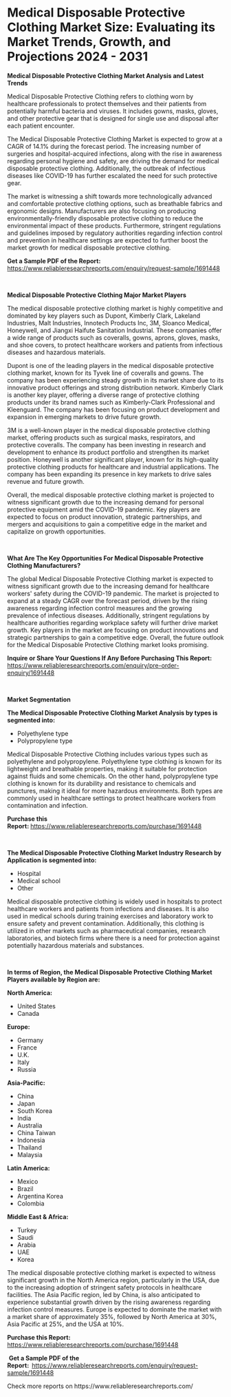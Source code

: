 <p><h1>Medical Disposable Protective Clothing Market Size: Evaluating its Market Trends, Growth, and Projections 2024 - 2031</h1></p><p><strong>Medical Disposable Protective Clothing Market Analysis and Latest Trends</strong></p>
<p><p>Medical Disposable Protective Clothing refers to clothing worn by healthcare professionals to protect themselves and their patients from potentially harmful bacteria and viruses. It includes gowns, masks, gloves, and other protective gear that is designed for single use and disposal after each patient encounter.</p><p>The Medical Disposable Protective Clothing Market is expected to grow at a CAGR of 14.1% during the forecast period. The increasing number of surgeries and hospital-acquired infections, along with the rise in awareness regarding personal hygiene and safety, are driving the demand for medical disposable protective clothing. Additionally, the outbreak of infectious diseases like COVID-19 has further escalated the need for such protective gear.</p><p>The market is witnessing a shift towards more technologically advanced and comfortable protective clothing options, such as breathable fabrics and ergonomic designs. Manufacturers are also focusing on producing environmentally-friendly disposable protective clothing to reduce the environmental impact of these products. Furthermore, stringent regulations and guidelines imposed by regulatory authorities regarding infection control and prevention in healthcare settings are expected to further boost the market growth for medical disposable protective clothing.</p></p>
<p><strong>Get a Sample PDF of the Report:&nbsp;</strong> <a href="https://www.reliableresearchreports.com/enquiry/request-sample/1691448">https://www.reliableresearchreports.com/enquiry/request-sample/1691448</a></p>
<p>&nbsp;</p>
<p><strong>Medical Disposable Protective Clothing Major Market Players</strong></p>
<p><p>The medical disposable protective clothing market is highly competitive and dominated by key players such as Dupont, Kimberly Clark, Lakeland Industries, Malt Industries, Innotech Products Inc, 3M, Sloanco Medical, Honeywell, and Jiangxi Haifute Sanitation Industrial. These companies offer a wide range of products such as coveralls, gowns, aprons, gloves, masks, and shoe covers, to protect healthcare workers and patients from infectious diseases and hazardous materials.</p><p>Dupont is one of the leading players in the medical disposable protective clothing market, known for its Tyvek line of coveralls and gowns. The company has been experiencing steady growth in its market share due to its innovative product offerings and strong distribution network. Kimberly Clark is another key player, offering a diverse range of protective clothing products under its brand names such as Kimberly-Clark Professional and Kleenguard. The company has been focusing on product development and expansion in emerging markets to drive future growth.</p><p>3M is a well-known player in the medical disposable protective clothing market, offering products such as surgical masks, respirators, and protective coveralls. The company has been investing in research and development to enhance its product portfolio and strengthen its market position. Honeywell is another significant player, known for its high-quality protective clothing products for healthcare and industrial applications. The company has been expanding its presence in key markets to drive sales revenue and future growth.</p><p>Overall, the medical disposable protective clothing market is projected to witness significant growth due to the increasing demand for personal protective equipment amid the COVID-19 pandemic. Key players are expected to focus on product innovation, strategic partnerships, and mergers and acquisitions to gain a competitive edge in the market and capitalize on growth opportunities.</p></p>
<p>&nbsp;</p>
<p><strong>What Are The Key Opportunities For Medical Disposable Protective Clothing Manufacturers?</strong></p>
<p><p>The global Medical Disposable Protective Clothing market is expected to witness significant growth due to the increasing demand for healthcare workers' safety during the COVID-19 pandemic. The market is projected to expand at a steady CAGR over the forecast period, driven by the rising awareness regarding infection control measures and the growing prevalence of infectious diseases. Additionally, stringent regulations by healthcare authorities regarding workplace safety will further drive market growth. Key players in the market are focusing on product innovations and strategic partnerships to gain a competitive edge. Overall, the future outlook for the Medical Disposable Protective Clothing market looks promising.</p></p>
<p><strong>Inquire or Share Your Questions If Any Before Purchasing This Report:</strong> <a href="https://www.reliableresearchreports.com/enquiry/pre-order-enquiry/1691448">https://www.reliableresearchreports.com/enquiry/pre-order-enquiry/1691448</a></p>
<p>&nbsp;</p>
<p><strong>Market Segmentation</strong></p>
<p><strong>The Medical Disposable Protective Clothing Market Analysis by types is segmented into:</strong></p>
<p><ul><li>Polyethylene type</li><li>Polypropylene type</li></ul></p>
<p><p>Medical Disposable Protective Clothing includes various types such as polyethylene and polypropylene. Polyethylene type clothing is known for its lightweight and breathable properties, making it suitable for protection against fluids and some chemicals. On the other hand, polypropylene type clothing is known for its durability and resistance to chemicals and punctures, making it ideal for more hazardous environments. Both types are commonly used in healthcare settings to protect healthcare workers from contamination and infection.</p></p>
<p><strong>Purchase this Report:&nbsp;</strong><a href="https://www.reliableresearchreports.com/purchase/1691448">https://www.reliableresearchreports.com/purchase/1691448</a></p>
<p>&nbsp;</p>
<p><strong>The Medical Disposable Protective Clothing Market Industry Research by Application is segmented into:</strong></p>
<p><ul><li>Hospital</li><li>Medical school</li><li>Other</li></ul></p>
<p><p>Medical disposable protective clothing is widely used in hospitals to protect healthcare workers and patients from infections and diseases. It is also used in medical schools during training exercises and laboratory work to ensure safety and prevent contamination. Additionally, this clothing is utilized in other markets such as pharmaceutical companies, research laboratories, and biotech firms where there is a need for protection against potentially hazardous materials and substances.</p></p>
<p>&nbsp;</p>
<p><strong>In terms of Region, the Medical Disposable Protective Clothing Market Players available by Region are:</strong></p>
<p>
    <p> <strong> North America: </strong>
        <ul>
            <li>United States</li>
            <li>Canada</li>
        </ul>
        </p> 
    <p> <strong> Europe: </strong>
        <ul>
            <li>Germany</li>
            <li>France</li>
            <li>U.K.</li>
            <li>Italy</li>
            <li>Russia</li>
        </ul>
        </p> 
    <p> <strong> Asia-Pacific: </strong>
        <ul>
            <li>China</li>
            <li>Japan</li>
            <li>South Korea</li>
            <li>India</li>
            <li>Australia</li>
            <li>China Taiwan</li>
            <li>Indonesia</li>
            <li>Thailand</li>
            <li>Malaysia</li>
        </ul>
        </p> 
    <p> <strong> Latin America: </strong>
        <ul>
            <li>Mexico</li>
            <li>Brazil</li>
            <li>Argentina Korea</li>
            <li>Colombia</li>
        </ul>
        </p> 
    <p> <strong> Middle East & Africa: </strong>
        <ul>
            <li>Turkey</li>
            <li>Saudi</li>
            <li>Arabia</li>
            <li>UAE</li>
            <li>Korea</li>
        </ul>
    </p>
    </p>
<p><p>The medical disposable protective clothing market is expected to witness significant growth in the North America region, particularly in the USA, due to the increasing adoption of stringent safety protocols in healthcare facilities. The Asia Pacific region, led by China, is also anticipated to experience substantial growth driven by the rising awareness regarding infection control measures. Europe is expected to dominate the market with a market share of approximately 35%, followed by North America at 30%, Asia Pacific at 25%, and the USA at 10%.</p></p>
<p><strong>Purchase this Report: </strong><a href="https://www.reliableresearchreports.com/purchase/1691448">https://www.reliableresearchreports.com/purchase/1691448</a></p>
<p>&nbsp;<strong>Get a Sample PDF of the Report:&nbsp;&nbsp;</strong><a href="https://www.reliableresearchreports.com/enquiry/request-sample/1691448">https://www.reliableresearchreports.com/enquiry/request-sample/1691448</a></p>
<p><strong></strong></p>
<p>Check more reports on https://www.reliableresearchreports.com/</p>